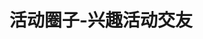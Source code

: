 ---
description: 推荐的活动看起来不像假的，文艺青年可以试试看，二逼青年小心被骗。
layout: post
results:
- primaryGenreName: Lifestyle
  version: '1.2'
  trackViewUrl: https://itunes.apple.com/cn/app/huo-dong-quan-zi-xing-qu-huo/id661530329?mt=8&uo=4
  artworkUrl100: http://a1136.phobos.apple.com/us/r1000/003/Purple2/v4/d1/0b/c8/d10bc8b3-ebf5-0566-9aca-67f1d2198cb9/mzl.qszjnsmj.png
  artworkUrl60: http://a120.phobos.apple.com/us/r1000/024/Purple4/v4/21/ae/73/21ae73f2-2798-a8df-9950-497e47118daa/appicon.png
  userRatingCountForCurrentVersion: 21
  sellerName: test q
  supportedDevices:
  - all
  genres:
  - 生活
  - 社交
  trackName: 活动圈子-兴趣活动交友
  description: '走走趣·活动圈子-兴趣活动交友


    有时候无聊，不如和附近的朋友一起打个球，看个电影，K个歌，喝个咖啡，散个心，旅个行什么的，在【走走趣·活动圈子】，你可以找到并且参加附近周边你可能感兴趣的各类活动，聚会，休闲，旅行，健身，文艺，亲子，职场，校园等等，
    这里有各种新鲜而有趣的活动主题和玩法。 当然你也可以发布你自己的兴趣活动，召集附近周边志同道合的朋友们一起加入。



    在这里是人与人之间最原本的面对面交流的交友方式，加入活动，可以认识一起参加活动的朋友们，你可能会遇到让你心动的人，聊得来的朋友，或者是同行的人脉，由此而建立起来的认识关系以及朋友圈子，可能成为你生活的一部分。



    外面的世界很精彩，走出房间，让我们一起活动去！一起认识新的朋友圈子！【走走趣·活动圈子】最真实的兴趣活动交友圈子，给你的生活带来全新活力！



    主要功能：

    1，提供多样化组合搜索，轻松找到自己感兴趣的活动。

    2，全面的活动发布模式，支持参加人员条件设置，报名审核，人数限制等功能。

    3，提供参加活动的人便捷快速的交友沟通方式，支持活动实时聊天，跟帖分享等。

    4，一目了然的活动日历，按日期显示自己参加的，发布的活动。

    5，完善的交友认识关注权限模式，强调隐私保护，支持悄悄认识关注，隐身参加活动等。

    6，由活动生成的圈子，形成长期稳定的兴趣活动人群的交友聚集讨论空间。




    官方网站: http://www.zouzouqu.com'
  price: 0
  trackId: 661530329
  releaseDate: '2013-07-18T02:51:02Z'
  screenshotUrls:
  - http://a1.mzstatic.com/us/r1000/015/Purple/v4/da/c3/b5/dac3b59f-355d-4c7e-d85c-6103f8836f73/mzl.euhbtazv.1136x1136-75.jpg
  - http://a4.mzstatic.com/us/r1000/018/Purple/v4/c6/96/c5/c696c51a-7de1-fcda-cb99-72b6c1b2de7d/mzl.ahqtniil.1136x1136-75.jpg
  - http://a4.mzstatic.com/us/r1000/012/Purple2/v4/84/5d/2a/845d2a80-7f2f-8b38-fb4a-134cd657bec4/mzl.tonhzfdw.1136x1136-75.jpg
  - http://a3.mzstatic.com/us/r1000/009/Purple/v4/c0/83/78/c08378ba-885c-e796-b267-0969c6b3ab00/mzl.exxzuaqp.1136x1136-75.jpg
  - http://a3.mzstatic.com/us/r1000/015/Purple6/v4/a1/82/a5/a182a5b0-881b-a816-c7b3-6c010c07f262/mzl.ejgamgqr.1136x1136-75.jpg
  artistViewUrl: https://itunes.apple.com/cn/artist/test-q/id661530332?uo=4
  primaryGenreId: 6012
  userRatingCount: 21
  averageUserRatingForCurrentVersion: 5
  kind: software
  fileSizeBytes: '7927360'
  bundleId: com.zouzouqu.main
  trackContentRating: 4+
  artistName: test q
  trackCensoredName: 活动圈子-兴趣活动交友
  isGameCenterEnabled: false
  contentAdvisoryRating: 4+
  languageCodesISO2A:
  - ZH
  - EN
  averageUserRating: 5
  features: &a []
  wrapperType: software
  artworkUrl512: http://a1136.phobos.apple.com/us/r1000/003/Purple2/v4/d1/0b/c8/d10bc8b3-ebf5-0566-9aca-67f1d2198cb9/mzl.qszjnsmj.png
  formattedPrice: 免费
  artistId: 661530332
  genreIds:
  - '6012'
  - '6005'
  currency: CNY
  ipadScreenshotUrls: *a
category: 生活
tags: tag1
resultCount: 1
title: 活动圈子-兴趣活动交友

---
